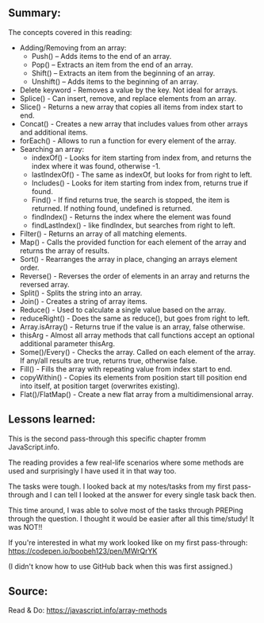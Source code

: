 ## Summary:
The concepts covered in this reading:

* Adding/Removing from an array:
    * Push() – Adds items to the end of an array.
    * Pop() – Extracts an item from the end of an array.
    * Shift() – Extracts an item from the beginning of an array.
    * Unshift() – Adds items to the beginning of an array.
* Delete keyword - Removes a value by the key. Not ideal for arrays.
* Splice() - Can insert, remove, and replace elements from an array.
* Slice() - Returns a new array that copies all items from index start to end.
* Concat() - Creates a new array that includes values from other arrays and additional items.
* forEach() - Allows to run a function for every element of the array.
* Searching an array:
    * indexOf() - Looks for item starting from index from, and returns the index where it was found, otherwise -1.
    * lastIndexOf() - The same as indexOf, but looks for from right to left.
    * Includes() - Looks for item starting from index from, returns true if found.
    * Find() - If find returns true, the search is stopped, the item is returned. If nothing found, undefined is returned.
    * findIndex() - Returns the index where the element was found 
    * findLastIndex() - like findIndex, but searches from right to left.
* Filter() - Returns an array of all matching elements.
* Map() - Calls the provided function for each element of the array and returns the array of results.
* Sort() - Rearranges the array in place, changing an arrays element order.
* Reverse() - Reverses the order of elements in an array and returns the reversed array.
* Split() - Splits the string into an array.
* Join() - Creates a string of array items.
* Reduce() - Used to calculate a single value based on the array.
* reduceRight() - Does the same as reduce(), but goes from right to left.
* Array.isArray() - Returns true if the value is an array, false otherwise.
* thisArg - Almost all array methods that call functions accept an optional additional parameter thisArg.
* Some()/Every() - Checks the array. Called on each element of the array. If any/all results are true, returns true, otherwise false.
* Fill() - Fills the array with repeating value from index start to end.
* copyWithin() - Copies its elements from position start till position end into itself, at position target (overwrites existing).
* Flat()/FlatMap() - Create a new flat array from a multidimensional array.

## Lessons learned:
This is the second pass-through this specific chapter fromm JavaScript.info. 

The reading provides a few real-life scenarios where some methods are used and surprisingly I have used it in that way too.

The tasks were tough. I looked back at my notes/tasks from my first pass-through and I can tell I looked at the answer for every single task back then.

This time around, I was able to solve most of the tasks through PREPing through the question. I thought it would be easier after all this time/study! It was NOT!!  

If you're interested in what my work looked like on my first pass-through: https://codepen.io/boobeh123/pen/MWrQrYK

(I didn't know how to use GitHub back when this was first assigned.)

## Source:
Read & Do: https://javascript.info/array-methods